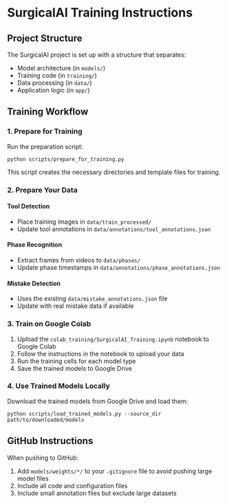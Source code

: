 # SurgicalAI Training Instructions

## Project Structure
The SurgicalAI project is set up with a structure that separates:
- Model architecture (in `models/`)
- Training code (in `training/`)
- Data processing (in `data/`)
- Application logic (in `app/`)

## Training Workflow

### 1. Prepare for Training
Run the preparation script:
```
python scripts/prepare_for_training.py
```

This script creates the necessary directories and template files for training.

### 2. Prepare Your Data

#### Tool Detection
- Place training images in `data/train_processed/`
- Update tool annotations in `data/annotations/tool_annotations.json`

#### Phase Recognition
- Extract frames from videos to `data/phases/`
- Update phase timestamps in `data/annotations/phase_annotations.json`

#### Mistake Detection
- Uses the existing `data/mistake_annotations.json` file
- Update with real mistake data if available

### 3. Train on Google Colab
1. Upload the `colab_training/SurgicalAI_Training.ipynb` notebook to Google Colab
2. Follow the instructions in the notebook to upload your data
3. Run the training cells for each model type
4. Save the trained models to Google Drive

### 4. Use Trained Models Locally
Download the trained models from Google Drive and load them:
```
python scripts/load_trained_models.py --source_dir path/to/downloaded/models
```

## GitHub Instructions
When pushing to GitHub:
1. Add `models/weights/*/` to your `.gitignore` file to avoid pushing large model files
2. Include all code and configuration files
3. Include small annotation files but exclude large datasets
